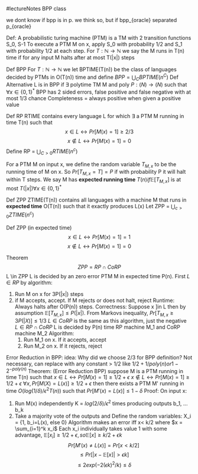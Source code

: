 #lectureNotes 
BPP class

we dont know if bpp is in p. we think so, but if bpp_{oracle} separated p_{oracle}

Def:
A probabilistic turing machine (PTM) is a TM with 2 transition functions S_0, S-1 To execute a PTM M on x, apply S_0 with probability 1/2 and S_1 with probability 1/2 at each step. For $T: \mathbb{N} \rightarrow \mathbb{N}$ we say the M runs in T(n) time if for any input M halts after at most T(|x|) steps

Def BPP
For $T: \mathbb{N} \rightarrow \mathbb{N}$ we let BPTIME(T(n)) be the class of languages decided by PTMs in O(T(n)) time and define $BPP=\bigcup_C BPTIME(n^C)$ 
Def Alternative
L is in BPP if $\exists$ polytime TM M and poly $P: \mathbb(N) \rightarrow \mathbb(N)$ such that  $\forall x \in \{0,1\}^*$ BPP has 2 sided errors, false positive and false negative with at most 1/3 chance
Completeness = always positive when given a positive value


Def RP
RTIME contains every language L for which $\exists$ a PTM M running in time T(n) such that 
$$x \in L \leftrightarrow Pr[M(x) = 1] \geq 2/3$$
$$ x \notin L \leftrightarrow Pr[M(x)=1]=0$$
Define RP = $\bigcup_{C>0}RTIME(n^c)$ 

For a PTM M on input x, we define the random variable $T_{M,x}$ to be the running time of M on x. So $Pr[T_{M,x}=T]=P$ if with probability P it will halt within T steps. We say M has **expected running time** $T(n) if \mathbb{E}[T_{M,x}]$ is at most $T(|x|) \forall x \in \{0,1\}^*$ 

Def ZPP
ZTIME(T(n)) contains all languages with a machine M that runs in **expected time** O(T(n)) such that it exactly produces L(x) Let ZPP = $\bigcup_{c>0} ZTIME(n^c)$

Def ZPP (in expected time)
$$x \in L \leftrightarrow Pr[M(x)=1]=1$$
$$x \notin L \leftrightarrow Pr[M(x)=1]=0$$

Theorem
$$ZPP = RP \cap CoRP$$
L \in ZPP L is decided by an zero error PTM M in expected time P(n). First $L \in RP$ by algorithm:
1. Run M on x for 3P(|x|) steps
2. if M accepts, accept. If M rejects or does not halt, reject
Runtime: Always halts after O(P(n)) steps.
Correctness: Suppose x ]in L then by assumption $\mathbb{E}[T_{M,x}] \leq P(|x|)$. From Markovs inequality, $Pr[T_{M,x} \geq 3P(|X)] \leq 1/3$ 
$L \in CoRP$ is the same as this algorithm, just the negative
$L \in RP \cap CoRP$ L is decided by P(n) time RP machine M_1 and CoRP machine M_2
Algorithm:
	1. Run M_1 on x. If it accepts, accept
	2. Run M_2 on x. If it rejects, reject

Error Reduction in BPP:
idea: Why did we choose 2/3 for BPP definition?
Not necessary, can replace with any constant > 1/2 like $1/2 + 1/poly(n) or 1-2^{-poly(n)}$
Theorem: (Error Reduction BPP) suppose M is a PTM running in time T(n) such that
$x \in L \leftrightarrow Pr[M(x) = 1] \geq 1/2+\epsilon$
$x \notin L \leftrightarrow Pr[M(x) = 1] \geq 1/2+\epsilon$ 
$\forall x, Pr[M(X)=L(x)] \geq 1/2 + \epsilon$
then there exists a PTM M' running in time $O(log(1/\delta)/\epsilon^2 T(n))$  such that $Pr[M'(x) = L(x)] \leq 1-\delta$
Proof:
On input x:
1. Run M(x) independently K = $log(2/\delta)/\epsilon^2$ times producing outputs b_1, ... b_k
2. Take a majority vote of the outputs and Define the random variables: X_i = {1, b_i=L(x), else 0}
Algorithm makes an error iff x< k/2 where $x = \sum_{i=1}^k x_i$ 
Each x_i individually takes value 1 with some advantage, $\mathbb{E} [x_i] \geq 1/2+\epsilon, so \mathbb{E} [x] \geq k/2+\epsilon k$
$$Pr[M'(x)\neq L(x)] = Pr[x < k/2]$$
$$\leq Pr[|x-\mathbb{E}[x]|> \epsilon k]$$
$$ \leq 2exp(-2(\epsilon k)^2/k) \leq \delta $$
